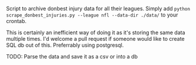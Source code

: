  Script to archive donbest injury data for all their leagues.  Simply add `python scrape_donbest_injuries.py --league nfl --data-dir ./data/` to your crontab.
 
 This is certainly an inefficient way of doing it as it's storing the same data multiple times.  I'd welcome a pull request if someone would like to create SQL db out of this.  Preferrably using postgresql.

 TODO: Parse the data and save it as a csv or into a db

